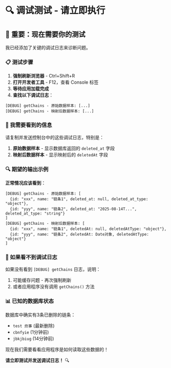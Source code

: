 # 🔍 调试测试 - 请立即执行

## 🚨 重要：现在需要你的测试

我已经添加了关键的调试日志来诊断问题。

### 📋 测试步骤

1. **强制刷新浏览器** - Ctrl+Shift+R
2. **打开开发者工具** - F12，查看 Console 标签
3. **等待应用加载完成**
4. **查找以下调试日志**：

```
[DEBUG] getChains - 原始数据样本: [...]
[DEBUG] getChains - 映射后数据样本: [...]
```

### 🎯 我需要看到的信息

请复制并发送控制台中的这些调试日志，特别是：

1. **原始数据样本** - 显示数据库返回的 `deleted_at` 字段
2. **映射后数据样本** - 显示映射后的 `deletedAt` 字段

### 🔍 期望的输出示例

**正常情况应该看到**：
```
[DEBUG] getChains - 原始数据样本: [
  {id: "xxx", name: "链条1", deleted_at: null, deleted_at_type: "object"},
  {id: "yyy", name: "链条2", deleted_at: "2025-08-14T...", deleted_at_type: "string"}
]
[DEBUG] getChains - 映射后数据样本: [
  {id: "xxx", name: "链条1", deletedAt: null, deletedAtType: "object"},
  {id: "yyy", name: "链条2", deletedAt: Date对象, deletedAtType: "object"}
]
```

### 🚨 如果看不到调试日志

如果没有看到 `[DEBUG] getChains` 日志，说明：
1. 可能缓存问题 - 再次强制刷新
2. 或者应用程序没有调用 `getChains()` 方法

### 📊 已知的数据库状态

数据库中确实有3条已删除的链条：
- `test 炊事` (最新删除)
- `cbnfyie` (1分钟前)
- `jbkjbiug` (14分钟前)

现在我们需要看看应用程序是如何读取这些数据的！

**请立即测试并发送调试日志！** 🔍